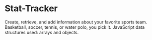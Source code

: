# Stat-Tracker

Create, retrieve, and add information about your favorite sports team. Basketball, soccer, tennis, or water polo, you pick it.
JavaScript data structures used: arrays and objects.
